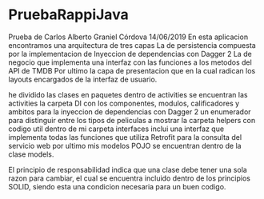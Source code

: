 # PruebaRappiJava
Prueba de Carlos Alberto Graniel Córdova
14/06/2019
En esta aplicacion encontramos una arquitectura de tres capas
La de persistencia compuesta por la implementacion de Inyeccion de dependencias con Dagger 2
La de negocio que implementa una interfaz con las funciones a los metodos del API de TMDB
Por ultimo la capa de presentacion que en la cual radican los layouts encargados de la interfaz de usuario.

he dividido las clases en paquetes
dentro de activities se encuentran las activities
la carpeta DI con los componentes, modulos, calificadores y ambitos para la inyeccion de dependencias con Dagger 2
un enumerador para distinguir entre los tipos de peliculas a mostrar
la carpeta helpers con codigo util
dentro de mi carpeta interfaces inclui una interfaz que implementa todas las funciones que utiliza Retrofit para la consulta del servicio web
por ultimo mis modelos POJO se encuentran dentro de la clase models.

El principio de responsabilidad indica que una clase debe tener una sola razon para cambiar,
el cual se encuentra incluido dentro de los principios SOLID, siendo esta una condicion necesaria 
para un buen codigo.

